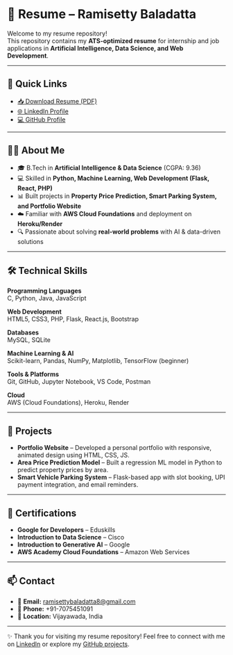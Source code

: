 # 📄 Resume – Ramisetty Baladatta  

Welcome to my resume repository!  
This repository contains my **ATS-optimized resume** for internship and job applications in **Artificial Intelligence, Data Science, and Web Development**.  

---

## 🔗 Quick Links  
- [📥 Download Resume (PDF)](https://github.com/Baladatta/resume/raw/main/Ramisetty_Baladatta_Resume.pdf)
- [🌐 LinkedIn Profile](https://www.linkedin.com/in/ramisetty-baladatta-5574032b7)  
- [💻 GitHub Profile](https://github.com/Baladatta)  

---

## 👨‍🎓 About Me  
- 🎓 B.Tech in **Artificial Intelligence & Data Science** (CGPA: 9.36)  
- 💻 Skilled in **Python, Machine Learning, Web Development (Flask, React, PHP)**  
- 📊 Built projects in **Property Price Prediction, Smart Parking System, and Portfolio Website**  
- ☁️ Familiar with **AWS Cloud Foundations** and deployment on **Heroku/Render**  
- 🔍 Passionate about solving **real-world problems** with AI & data-driven solutions  

---

## 🛠️ Technical Skills  

**Programming Languages**  
C, Python, Java, JavaScript  

**Web Development**  
HTML5, CSS3, PHP, Flask, React.js, Bootstrap  

**Databases**  
MySQL, SQLite  

**Machine Learning & AI**  
Scikit-learn, Pandas, NumPy, Matplotlib, TensorFlow (beginner)  

**Tools & Platforms**  
Git, GitHub, Jupyter Notebook, VS Code, Postman  

**Cloud**  
AWS (Cloud Foundations), Heroku, Render  

---

## 📂 Projects  

- **Portfolio Website** – Developed a personal portfolio with responsive, animated design using HTML, CSS, JS.  
- **Area Price Prediction Model** – Built a regression ML model in Python to predict property prices by area.  
- **Smart Vehicle Parking System** – Flask-based app with slot booking, UPI payment integration, and email reminders.  

---

## 📜 Certifications  

- **Google for Developers** – Eduskills  
- **Introduction to Data Science** – Cisco  
- **Introduction to Generative AI** – Google  
- **AWS Academy Cloud Foundations** – Amazon Web Services  

---

## 📫 Contact  

- 📧 **Email:** [ramisettybaladatta8@gmail.com](mailto:ramisettybaladatta8@gmail.com)  
- 📱 **Phone:** +91-7075451091  
- 📍 **Location:** Vijayawada, India  

---
✨ Thank you for visiting my resume repository! Feel free to connect with me on [LinkedIn](https://www.linkedin.com/in/ramisetty-baladatta-5574032b7/) or explore my [GitHub projects](https://github.com/Baladatta).
